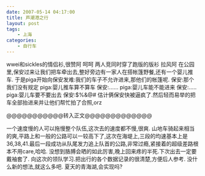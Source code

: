 ```yaml
---
date: 2007-05-14 04:17:00
title: 芦潮港之行
layout: post
tags:
    - 上海
categories:
    - 自行车
---
```

wwei和sickles的情侣衫,很赞阿 呵呵 两人竞同时穿了跑版的版衫 拉风阿
在公园里,保安过来让我们把车牵出去,整好旁边有一家人在搭帐篷野餐,还有一个婴儿推车.
于是piga开始向保安发难:我们的车子不允许进来,那他们的帐篷呢.
保安:那个我们没有规定
piga:婴儿推车算不算车
保安:......
piga:婴儿车能不能进来
保安:.....
piga:婴儿车要不要出去
保安:$%&amp;@#
估计俩保安快被逼疯了.然后轻而易举的把车全部抬进来并让他们帮忙拍了合照,orz

@@@@@@@@@@@转入正文@@@@@@@@@@@@@

一个速度慢的人可以拖慢整个队伍,这次去的速度都不慢,很爽.
山地车骑起来相当的爽,平路上和一般的公路可以一较高下了,这次在海堤上,三段的均速基本上是36,38,41.最后一段成功从队尾发力追上队首的公路,非常过瘾,紧接着的超级差路根本不用care,哈哈.
没想到胳膊会晒的如此厉害,晚上回来疼的半死.下次出去一定要戴袖套了.
向这次的领队学习.把出行的各个数据记录的很清楚,方便后人参考.
没什么新的想法,就这么多吧.
夏天的青海湖,会实现吗?